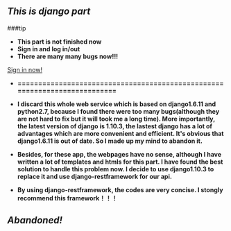 ## *This is django part*

###tip
*  **This part is not finished now**
*  **Sign in and log in/out**
*  **There are many many bugs now!!!**

<a href="http://www.wangjksjtu.com.cn:2333/Users/">
Sign in now!
</a>

*  **==========================================================================**

*  **I discard this whole web service which is based on django1.6.11 and python2.7, because I found there were too many bugs(although they are not hard to fix but it will took me a long time). More importantly, the latest version of django is 1.10.3, the lastest django has a lot of advantages which are more convenient and efficient. It's obvious that django1.6.11 is out of date. So I made up my mind to abandon it.**

*  **Besides, for these app, the webpages have no sense, although I have written a lot of templates and htmls for this part. I have found the best solution to handle this problem now. I decide to use django1.10.3 to replace it and use django-restframework for our api.**
*  **By using django-restframework, the codes are very concise. I stongly recommend this framework！！！**

## *Abandoned!*
